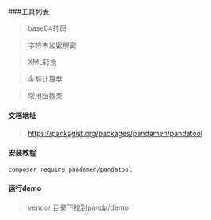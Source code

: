 ###工具列表
> base64转码

> 字符串加密解密

> XML转换

> 金额计算类

> 常用函数类 

#### 文档地址
> https://packagist.org/packages/pandamen/pandatool

#### 安装教程
```
composer require pandamen/pandatool
```

#### 运行demo
> vendor 目录下找到panda/demo

